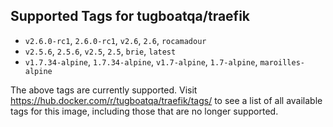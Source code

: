 ## Supported Tags for tugboatqa/traefik

* `v2.6.0-rc1`, `2.6.0-rc1`, `v2.6`, `2.6`, `rocamadour`
* `v2.5.6`, `2.5.6`, `v2.5`, `2.5`, `brie`, `latest`
* `v1.7.34-alpine`, `1.7.34-alpine`, `v1.7-alpine`, `1.7-alpine`, `maroilles-alpine`

The above tags are currently supported. Visit https://hub.docker.com/r/tugboatqa/traefik/tags/ to see a list of all available tags for this image, including those that are no longer supported.
